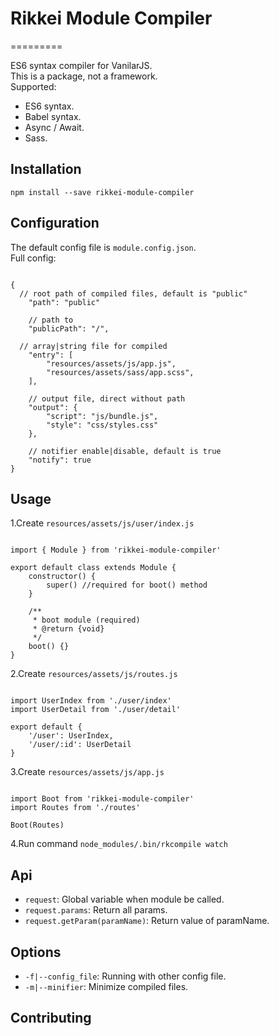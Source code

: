# Rikkei Module Compiler
=========

ES6 syntax compiler for VanilarJS.<br/>
This is a package, not a framework.<br/>
Supported:
- ES6 syntax.
- Babel syntax.
- Async / Await.
- Sass.

## Installation

  `npm install --save rikkei-module-compiler`

## Configuration

   The default config file is `module.config.json`.<br/>
   Full config:
<pre><code>
{
  // root path of compiled files, default is "public"
    "path": "public"<br/>
    // path to
    "publicPath": "/",<br/>
  // array|string file for compiled
    "entry": [
        "resources/assets/js/app.js",
        "resources/assets/sass/app.scss",
    ],<br/>
    // output file, direct without path
    "output": {
        "script": "js/bundle.js",
        "style": "css/styles.css"
    },<br/>
    // notifier enable|disable, default is true
    "notify": true
}
</code></pre>

## Usage
1.Create `resources/assets/js/user/index.js`
<pre><code>
import { Module } from 'rikkei-module-compiler'<br/>
export default class extends Module {
    constructor() {
        super() //required for boot() method
    }<br/>
    /**
     * boot module (required)
     * @return {void}
     */
    boot() {}
}
</code></pre>

2.Create `resources/assets/js/routes.js`
<pre><code>
import UserIndex from './user/index'
import UserDetail from './user/detail'<br/>
export default {
    '/user': UserIndex,
    '/user/:id': UserDetail
}
</code></pre>

3.Create `resources/assets/js/app.js`<br/>
<pre><code>
import Boot from 'rikkei-module-compiler'
import Routes from './routes'<br/>
Boot(Routes)
</code></pre>

4.Run command `node_modules/.bin/rkcompile watch`<br/>
## Api
- `request`: Global variable when module be called.
- `request.params`: Return all params.
- `request.getParam(paramName)`: Return value of paramName.
## Options
- `-f|--config_file`:  Running with other config file.
- `-m|--minifier`: Minimize compiled files.
## Contributing